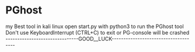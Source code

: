 # PGhost
my Best tool in kali linux 
open start.py with python3 to run the PGhost tool
Don't use KeyboardInterrupt (CTRL+C) to exit or PG-console will be crashed
-------------------------------GOOD__LUCK-------------------------------------
